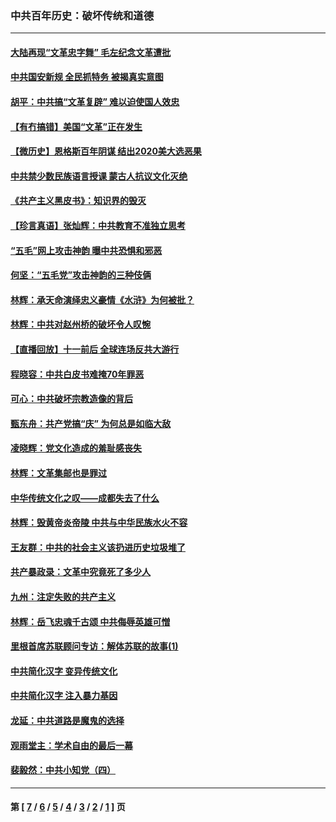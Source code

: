 ### 中共百年历史：破坏传统和道德
---
#### [大陆再现“文革忠字舞” 毛左纪念文革遭批](../../pages/nf1176114/n12947385.md?06170430) 
#### [中共国安新规 全民抓特务 被揭真实意图](../../pages/nf1176114/n12911615.md?06170430) 
#### [胡平：中共搞“文革复辟” 难以迫使国人效忠](../../pages/nf1176114/n12905760.md?06170430) 
#### [【有冇搞错】美国“文革”正在发生](../../pages/nf1176114/n12650309.md?06170430) 
#### [【微历史】恩格斯百年阴谋 结出2020美大选恶果](../../pages/nf1176114/n12597490.md?06170430) 
#### [中共禁少数民族语言授课 蒙古人抗议文化灭绝](../../pages/nf1176114/n12362711.md?06170430) 
#### [《共产主义黑皮书》：知识界的毁灭](../../pages/nf1176114/n12198436.md?06170430) 
#### [【珍言真语】张灿辉：中共教育不准独立思考](../../pages/nf1176114/n12116869.md?06170430) 
#### [“五毛”网上攻击神韵 曝中共恐惧和邪恶](../../pages/nf1176114/n11676030.md?06170430) 
#### [何坚：“五毛党”攻击神韵的三种伎俩](../../pages/nf1176114/n11676839.md?06170430) 
#### [林辉：承天命演绎忠义豪情《水浒》为何被批？](../../pages/nf1176114/n11660999.md?06170430) 
#### [林辉：中共对赵州桥的破坏令人叹惋](../../pages/nf1176114/n11622063.md?06170430) 
#### [【直播回放】十一前后 全球连场反共大游行](../../pages/nf1176114/n11544233.md?06170430) 
#### [程晓容：中共白皮书难掩70年罪恶](../../pages/nf1176114/n11552335.md?06170430) 
#### [可心：中共破坏宗教造像的背后](../../pages/nf1176114/n11518358.md?06170430) 
#### [甄东舟：共产党搞“庆” 为何总是如临大敌](../../pages/nf1176114/n11509183.md?06170430) 
#### [凌晓辉：党文化造成的羞耻感丧失](../../pages/nf1176114/n11485526.md?06170430) 
#### [林辉：文革集邮也是罪过](../../pages/nf1176114/n11362608.md?06170430) 
#### [中华传统文化之叹——成都失去了什么](../../pages/nf1176114/n11092294.md?06170430) 
#### [林辉：毁黄帝炎帝陵 中共与中华民族水火不容](../../pages/nf1176114/n11061288.md?06170430) 
#### [王友群：中共的社会主义该扔进历史垃圾堆了](../../pages/nf1176114/n11038771.md?06170430) 
#### [共产暴政录：文革中究竟死了多少人](../../pages/nf1176114/n11000879.md?06170430) 
#### [九州：注定失败的共产主义](../../pages/nf1176114/n10995753.md?06170430) 
#### [林辉：岳飞忠魂千古颂 中共侮辱英雄可憎](../../pages/nf1176114/n10990583.md?06170430) 
#### [里根首席苏联顾问专访：解体苏联的故事(1)](../../pages/nf1176114/n10927121.md?06170430) 
#### [中共简化汉字 变异传统文化](../../pages/nf1176114/n10885901.md?06170430) 
#### [中共简化汉字 注入暴力基因](../../pages/nf1176114/n10884662.md?06170430) 
#### [龙延：中共道路是魔鬼的选择](../../pages/nf1176114/n10902151.md?06170430) 
#### [观雨堂主：学术自由的最后一幕](../../pages/nf1176114/n10896282.md?06170430) 
#### [裴毅然：中共小知党（四）](../../pages/nf1176114/n10889466.md?06170430) 

---
#### 第 [ [7](./7.md?06170430) / [6](./6.md?06170430) / [5](./5.md?06170430) / [4](./4.md?06170430) / [3](./3.md?06170430) / [2](./2.md?06170430) / [1](./1.md?06170430) ] 页
